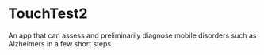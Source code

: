 # TouchTest2
An app that can assess and preliminarily diagnose mobile disorders such as Alzheimers in a few short steps
